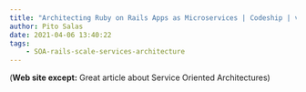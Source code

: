 ```yaml
---
title: "Architecting Ruby on Rails Apps as Microservices | Codeship | via @codeship"
author: Pito Salas
date: 2021-04-06 13:40:22
tags:
    - SOA-rails-scale-services-architecture
---
```



(**Web site except:** Great article about Service Oriented Architectures) 
